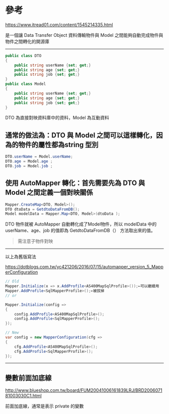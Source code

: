 # 參考

<https://www.itread01.com/content/1545214335.html>

是一個讓 Data Transfer Object 資料傳輸物件與 Model 之間能夠自動完成物件與物件之間轉化的開源庫

---

```C#
public class DTO
{
    public string userName {set; get;}
    public string age {set; get;}
    public string job {set; get;}
}
public class Model
{
    public string userName {set; get;}
    public string age {set; get;}
    public string job {set; get;}
}
```

DTO 為直接對映資料庫中的資料，Model 為互動資料

## 通常的做法為：DTO 與 Model 之間可以這樣轉化，因為的物件的屬性都為string 型別

```C#
DTO.userName = Model.userName;
DTO.age = Model.age ;
DTO.job = Model.job ;
```

## 使用 AutoMapper 轉化：首先需要先為 DTO 與 Model 之間定義一個對映關係

```C#
Mapper.CreateMap<DTO, Model>();
DTO dtoData = GetdtoDataFromDB();
Model modelData = Mapper.Map<DTO, Model>(dtoData );
```

DTO 物件就被 AutoMapper 自動轉化成了Model物件，所以 modelData 中的 userName、age、job 的值即為 GetdtoDataFromDB（） 方法取出來的值。

> 需注意子物件對映

---

以上為舊版寫法

<https://dotblogs.com.tw/yc421206/2016/07/15/automapper_version_5_MapperConfiguration>

```C#
// Old
Mapper.Initialize(x => x.AddProfile<AS400MapSqlProfile>());←可以繼續用
Mapper.AddProfile<SqlMapperProfile>();←被拔掉
// or

Mapper.Initialize(config =>
{
    config.AddProfile<AS400MapSqlProfile>();
    config.AddProfile<SqlMapperProfile>();
});

// New
var config = new MapperConfiguration(cfg =>
{
    cfg.AddProfile<AS400MapSqlProfile>();
    cfg.AddProfile<SqlMapperProfile>();
});
```

---

## 變數前面加底線

<http://www.blueshop.com.tw/board/FUM20041006161839LRJ/BRD200607181003030C1.html>

前面加底線，通常是表示 private 的變數

